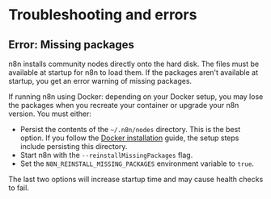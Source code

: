 # Troubleshooting and errors

## Error: Missing packages

n8n installs community nodes directly onto the hard disk. The files must be available at startup for n8n to load them. If the packages aren't available at startup, you get an error warning of missing packages.

If running n8n using Docker: depending on your Docker setup, you may lose the packages when you recreate your container or upgrade your n8n version. You must either:

* Persist the contents of the `~/.n8n/nodes` directory. This is the best option. If you follow the [Docker installation](/hosting/installation/docker/) guide, the setup steps include persisting this directory.
* Start n8n with the `--reinstallMissingPackages` flag.
* Set the `N8N_REINSTALL_MISSING_PACKAGES` environment variable to `true`.

The last two options will increase startup time and may cause health checks to fail.